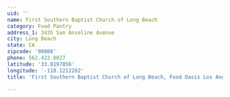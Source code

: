 ```yaml
---
uid: ''
name: First Southern Baptist Church of Long Beach
category: Food Pantry
address_1: 3435 San Anseline Avenue
city: Long Beach
state: CA
zipcode: '90808'
phone: 562.422.8027
latitude: '33.8197856'
longitude: '-118.1212202'
title: 'First Southern Baptist Church of Long Beach, Food Oasis Los Angeles'

---
```

